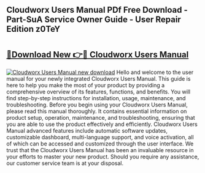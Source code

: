 ## Cloudworx Users Manual PDf Free Download - Part-SuA Service Owner Guide - User Repair Edition z0TeY

# <h2><a href="http://bc84257.oget.top/?id=Cloudworx+Users+Manual">🔗Download New 👉🔴 Cloudworx Users Manual</a></h2>

[![Cloudworx Users Manual new download](https://i.imgur.com/5g1atiW.png)](http://bc84257.oget.top/?id=Cloudworx+Users+Manual)
Hello and welcome to the user manual for your newly integrated Cloudworx Users Manual. This guide is here to help you make the most of your product by providing a comprehensive overview of its features, functions, and benefits. You will find step-by-step instructions for installation, usage, maintenance, and troubleshooting. Before you begin using your Cloudworx Users Manual, please read this manual thoroughly. It contains essential information on product setup, operation, maintenance, and troubleshooting, ensuring that you are able to use the product effectively and efficiently. Cloudworx Users Manual advanced features include automatic software updates, customizable dashboard, multi-language support, and voice activation, all of which can be accessed and customized through the user interface. We trust that the Cloudworx Users Manual has been an invaluable resource in your efforts to master your new product. Should you require any assistance, our customer service team is at your disposal.
